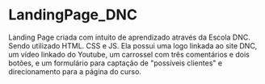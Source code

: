 # LandingPage_DNC
Landing Page criada com intuito de aprendizado através da Escola DNC. Sendo utilizado HTML. CSS e JS. Ela possui uma logo linkada ao site DNC, um vídeo linkado do Youtube, um carrossel com três comentários e dois botões, e um formulário para captação de "possíveis clientes" e direcionamento para a página do curso. 

